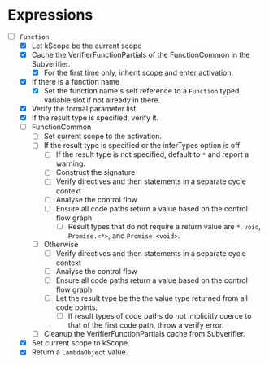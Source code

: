# Expressions

* [ ] `Function`
  * [x] Let kScope be the current scope  
  * [x] Cache the VerifierFunctionPartials of the FunctionCommon in the Subverifier.
    * [x] For the first time only, inherit scope and enter activation.
  * [x] If there is a function name
      * [x] Set the function name's self reference to a `Function` typed variable slot if not already in there.
  * [x] Verify the formal parameter list
  * [x] If the result type is specified, verify it.
  * [ ] FunctionCommon
    * [ ] Set current scope to the activation.
    * [ ] If the result type is specified or the inferTypes option is off
      * [ ] If the result type is not specified, default to `*` and report a warning.
      * [ ] Construct the signature
      * [ ] Verify directives and then statements in a separate cycle context
      * [ ] Analyse the control flow
      * [ ] Ensure all code paths return a value based on the control flow graph
        * [ ] Result types that do not require a return value are `*`, `void`, `Promise.<*>`, and `Promise.<void>`.
    * [ ] Otherwise
      * [ ] Verify directives and then statements in a separate cycle context
      * [ ] Analyse the control flow
      * [ ] Ensure all code paths return a value based on the control flow graph
      * [ ] Let the result type be the the value type returned from all code points.
        * [ ] If result types of code paths do not implicitly coerce to that of the first code path, throw a verify error.
    * [ ] Cleanup the VerifierFunctionPartials cache from Subverifier.
  * [x] Set current scope to kScope.
  * [x] Return a `LambdaObject` value.